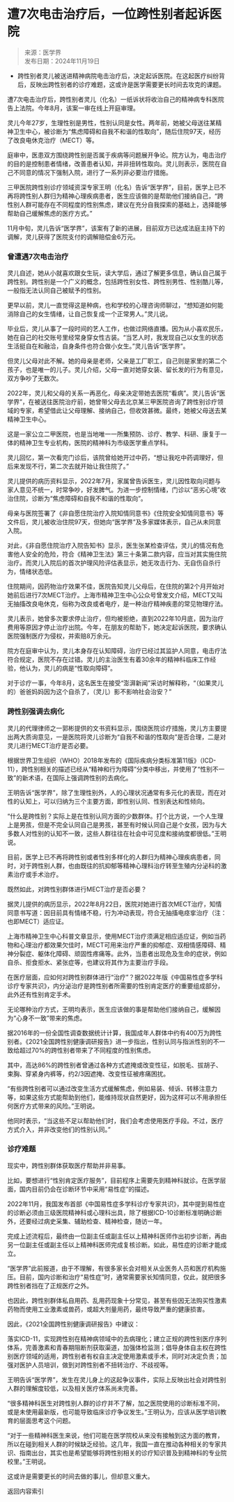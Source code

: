 <!-- https://mp.weixin.qq.com/s/DIpen0JJL6EXL8Y1ewViRg -->

# 遭7次电击治疗后，一位跨性别者起诉医院

> 来源：医学界  
> 发布日期：2024年11月19日

- 跨性别者灵儿被送进精神病院电击治疗后，决定起诉医院。在这起医疗纠纷背后，反映出跨性别者的诊疗难题，这或许是医学需要更长时间去攻克的课题。

遭7次电击治疗后，跨性别者灵儿（化名）一纸诉状将收治自己的精神病专科医院告上法院。今年8月，该案一审在线上开庭审理。

灵儿今年27岁，生理性别是男性，性别认同是女性。两年前，她被父母送往某精神卫生中心，被诊断为“焦虑障碍和自我不和谐的性取向”，随后住院97天，经历了改良电休克治疗（MECT）等。

庭审中，医患双方围绕跨性别是否属于疾病等问题展开争论。院方认为，电击治疗的目的是控制患者情绪，改善患者认知，并非扭转性取向。灵儿则表示，医院在自己不同意的情况下强制入院，进行了一系列非必要治疗措施。

三甲医院跨性别诊疗领域资深专家王明（化名）告诉“医学界”，目前，医学上已不再将跨性别人群归为精神心理疾病患者，医生应该做的是帮助他们接纳自己，“跨性别人群可能存在不同程度的性别焦虑，建议在充分自我探索的基础上，选择能够帮助自己缓解焦虑的医疗方式。”

11月中旬，灵儿告诉“医学界”，该案有了新的进展，目前双方已达成法庭主持下的调解，灵儿获得了医院支付的调解赔偿金6万元。

### 曾遭遇7次电击治疗

灵儿自述，她从小就喜欢跟女生玩，读大学后，通过了解更多信息，确认自己属于跨性别。跨性别是一个广义的概念，包括跨性别女性、跨性别男性、性别酷儿等，一般指无法认同自己被赋予的性别。

更早以前，灵儿一直觉得这是种病，也和学校的心理咨询师聊过，“想知道如何能消除自己的女生情绪，让自己恢复成一个正常男人。”灵儿说。

毕业后，灵儿从事了一段时间的艺人工作，也做过网络直播。因为从小喜欢民乐，她在自己的社交账号里经常身穿女性古装。“当艺人时，我发现自己以女生的状态生活挺自在和融洽，自身条件也符合做小女生。”灵儿告诉“医学界”。

但灵儿父母对此不解。她的母亲是老师，父亲是工厂职工，自己则是家里的第二个孩子，也是唯一的儿子。灵儿介绍，父母一直对她穿女装、留长发的行为有意见，双方争吵了无数次。

2022年，灵儿和父母的关系一再恶化，母亲决定带她去医院“看病”。灵儿告诉“医学界”，在被送往医院治疗前，她曾带父母去北京某三甲医院咨询了跨性别诊疗领域的专家，希望借此让父母理解、接纳自己，但收效甚微。最终，她被父母送去某精神卫生中心。

这是一家公立二甲医院，也是当地唯一一所集预防、诊疗、教学、科研、康复于一体的精神卫生专业机构，医院的精神科为市级医学重点学科。

灵儿回忆，第一次看完门诊后，该院曾给她开过中药，“想让我吃中药调理好，但后来发现不行，第二次去就开始让我住院了。”

灵儿提供的病历资料显示，2022年7月，家属曾告诉医生，灵儿因性取向问题与家人意见不统一，时常争吵，好发脾气。为进一步控制情绪，门诊以“恶劣心境”收治住院，诊断为“焦虑障碍和自我不和谐的性取向”。

母亲与医院签署了《非自愿住院治疗入院知情同意书》《住院安全知情同意书》等文件后，灵儿被收治住院97天，但她向“医学界”及多家媒体表示，自己从未同意入院。

对此，《非自愿住院治疗入院告知书》显示，医生张某检查评估，灵儿的情况有危害他人安全的危险，符合《精神卫生法》第三十条第二款内容，应当对其实施住院治疗。而灵儿入院后的首次护理风险评估表显示，她无攻击行为、无自伤自杀行为，情绪状态低。

住院期间，因药物治疗效果不佳，医院告知灵儿父母后，在住院的第2个月开始对她前后进行7次MECT治疗。上海市精神卫生中心公众号曾发文介绍，MECT又叫无抽搐改良电休克，俗称为改良或者电疗，是一种治疗精神疾患的常见物理疗法。

灵儿表示，她曾多次要求停止治疗，但均被拒绝，直到2022年10月底，因为治疗费用等原因才停止治疗出院。今年，在朋友的帮助下，她决定起诉医院，要求确认医院强制医疗为侵权，并索赔8万余元。

院方在庭审中认为，灵儿本身存在认知障碍，治疗已经过其监护人同意，电击疗法符合规定，医院不存在过错。灵儿的主治医生有着30余年的精神科临床工作经验，他认为，灵儿的病是“性取向障碍”。

对于诊疗一事，今年8月，这名医生在接受“澎湃新闻”采访时解释称，“（如果灵儿的）爸爸妈妈因为这个自杀了，（灵儿）影不影响社会治安？”

### 跨性别强调去病化

灵儿的代理律师之一郭彬提供的文书资料显示，围绕医院诊疗措施，灵儿方主要提出两大质询意见，一是医院将灵儿诊断为“自我不和谐的性取向”是否合理，二是对灵儿进行MECT治疗是否必要。

根据世界卫生组织（WHO）2018年发布的《国际疾病分类标准第11版》（ICD-11），跨性别相关的描述已经从“精神和行为障碍”分类中移出，并使用了“性别不一致”的新术语，在国际上强调跨性别的去病化。

王明告诉“医学界”，除了生理性别外，人的心理状况通常有多元化的表现，而在对性的认知上，可以归纳为三个主要方面，即性别认同、性别表达和性倾向。

“什么是跨性别？实际上是在性别认同方面的少数群体。打个比方说，一个人生理上是男孩，但是不完全认同自己是男孩，甚至有时候认同自己是个女孩，因为与大多数人对性别的认知不一致，这些人群往往在社会中可见度和接纳度都很低。”王明说。

目前，医学上已不再将跨性别或者性别多样化的人群归为精神心理疾病患者，同时，对于跨性别人群，也由既往的抗抑郁等精神心理科治疗转至生殖内分泌科的激素治疗或手术治疗。

既然如此，对跨性别群体进行MECT治疗是否必要？

据灵儿提供的病历显示，2022年8月22日，医院对她进行首次MECT治疗，知情同意书写道：因目前具有情绪不稳，行为冲动表现，符合无抽搐电痉挛治疗（注：也即MECT）适应证。

上海市精神卫生中心科普文章显示，使用MECT治疗须满足相应适应证，例如当药物和心理治疗都效果欠佳时，MECT可用来治疗严重的抑郁症、双相情感障碍、精神分裂症、躯体化障碍、顽固性疼痛等。此外，当患者出现危及生命的症状，例如自杀、拒食拒水、紧张症等，也建议将其作为主要治疗手段。

在医疗层面，应如何对跨性别群体进行“治疗”？据2022年版《中国易性症多学科诊疗专家共识》，内分泌治疗是跨性别者所需要的性别肯定医疗的重要组成部分，此外还有性别肯定手术。

无论哪种治疗方式，王明均表示，医生应该做的事是帮助他们接纳自己，缓解因为“心身不一致”带来的焦虑。

据2016年的一份全国性调查数据统计计算，我国成年人群体中约有400万为跨性别者。《2021全国跨性别健康调研报告》进一步指出，性别认同与指派性别的不一致给超过70%的跨性别者带来了不同程度的性别焦虑。

其中，高达86%的跨性别者曾通过各种方式遮掩或改变性征，如脱毛、拔胡子、束胸、穿紧身内裤等，约2/3因遮掩、改变性征被疼痛困扰。

“有些跨性别者可以通过改变生活方式缓解焦虑，例如易装、倾诉、转移注意力等，如果这些方式能帮助到他们，能维持现状自然更好，因为这样可以不用承担任何医疗方式带来的风险。”王明说。

他同时表示，“当这些不足以帮助他们时，我们会考虑使用医疗手段。不过，医疗方式介入，并非改变他们的性别认同。”

### 诊疗难题

现实中，跨性别群体获取医疗帮助并非易事。

比如，要想进行“性别肯定医疗服务”，目前程序上需要先到精神科就诊。在医学层面，国内目前仍会在诊断环节中采用“易性症”的描述。

2022年11月，我国发布首部《中国易性症多学科诊疗专家共识》，其中提到易性症的诊断必须由三级医院精神科或心理科出具，除了根据ICD-10诊断标准明确诊断外，还要经过病史采集、辅助检查、精神检查，随访一年。

完成上述流程后，最终由一位副主任或副主任以上精神科医师作出初步诊断，再由另一位副主任或副主任以上精神科医师完成复核诊断。如此，易性症的诊断才能成立。

“医学界”此前报道，由于不理解，有很多家长会对相关从业医务人员和医疗机构施压。目前，国内诊断和治疗“易性症”时，通常需要家长知情同意，仅此，就把很多跨性别者挡在了正规医疗之外。

也因此，跨性别群体私自用药、乱用药现象十分常见，甚至有些因无法购买性激素药物而使用工业激素或兽药，或超大剂量用药，最终导致严重的健康损害。

因此，《2021全国跨性别健康调研报告》中建议：

落实ICD-11，实现跨性别在精神病领域中的去病理化；建立正规的跨性别医疗序列体系，完善激素和青春期阻断剂获取渠道，加强体检监测；倡导身体自主权在跨性别医疗领域的适用，跨性别者有权自主决定使用激素或手术，同时对决定负责；加强对医护人员培训，做到对跨性别者不扭转治疗、不歧视等。

王明告诉“医学界”，发生在灵儿身上的这起争议事件，实际上反映出社会对跨性别人群的理解度较低，以及相关医疗体系尚未完善。

“很多精神科医生对跨性别人群的诊疗并不了解，加之医院使用的诊断标准不同，或是未使用最新版，也可能导致临床诊疗争议发生。”王明认为，应该从医学培训教育的层面思考这个问题。

“对于一些精神科医生来说，他们可能在医学院校从来没有接触到这方面的教育，所以在碰到相关人群的时候缺乏经验。这几年，我国一直在推动各种相关的专家共识、指南出台，其实也是希望能够将跨性别相关的诊疗知识普及到精神科的专业院校里。”王明说。

这或许是需要更长的时间去做的事儿，但却意义重大。

<a class="md-button" onclick="goBack()">返回内容索引</a>

<script>
function goBack() {
  const domain = window.location.origin;
  const ref = document.referrer;
  if (ref.indexOf(domain) === 0 && window.history.length > 1) {
    window.history.back();
  } else {
    window.location.href = '../../';
  }
}
</script>

